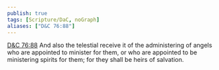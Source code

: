```yaml
---
publish: true
tags: [Scripture/DaC, noGraph]
aliases: ["D&C 76:88"]
---
```

[D&C 76:88](https://churchofjesuschrist.org/study/scriptures/dc-testament/dc/76?lang=eng&id=p88#p88) And also the telestial receive it of the administering of angels who are appointed to minister for them, or who are appointed to be ministering spirits for them; for they shall be heirs of salvation.
